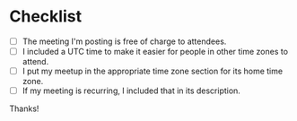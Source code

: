 # Checklist

- [ ] The meeting I'm posting is free of charge to attendees.
- [ ] I included a UTC time to make it easier for people in other time zones to attend.
- [ ] I put my meetup in the appropriate time zone section for its home time zone.
- [ ] If my meeting is recurring, I included that in its description.

Thanks!
